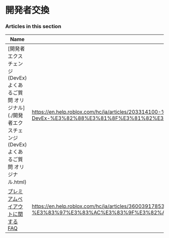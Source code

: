 # 開発者交換  
### Articles in this section
Name|URL
-|-
[開発者エクスチェンジ(DevEx) よくあるご質問 オリジナル](./開発者エクスチェンジ(DevEx) よくあるご質問 オリジナル.html) |https://en.help.roblox.com/hc/ja/articles/203314100-%E9%96%8B%E7%99%BA%E8%80%85%E3%82%A8%E3%82%AF%E3%82%B9%E3%83%81%E3%82%A7%E3%83%B3%E3%82%B8-DevEx-%E3%82%88%E3%81%8F%E3%81%82%E3%82%8B%E3%81%94%E8%B3%AA%E5%95%8F-%E3%82%AA%E3%83%AA%E3%82%B8%E3%83%8A%E3%83%AB-
[プレミアムペイアウトに関するFAQ](./プレミアムペイアウトに関するFAQ.html) |https://en.help.roblox.com/hc/ja/articles/360039178532-%E3%83%97%E3%83%AC%E3%83%9F%E3%82%A2%E3%83%A0%E3%83%9A%E3%82%A4%E3%82%A2%E3%82%A6%E3%83%88%E3%81%AB%E9%96%A2%E3%81%99%E3%82%8BFAQ